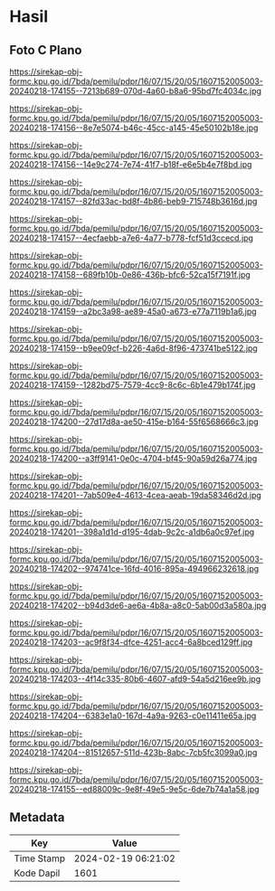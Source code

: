 # Hasil

## Foto C Plano

https://sirekap-obj-formc.kpu.go.id/7bda/pemilu/pdpr/16/07/15/20/05/1607152005003-20240218-174155--7213b689-070d-4a60-b8a6-95bd7fc4034c.jpg

https://sirekap-obj-formc.kpu.go.id/7bda/pemilu/pdpr/16/07/15/20/05/1607152005003-20240218-174156--8e7e5074-b46c-45cc-a145-45e50102b18e.jpg

https://sirekap-obj-formc.kpu.go.id/7bda/pemilu/pdpr/16/07/15/20/05/1607152005003-20240218-174156--14e9c274-7e74-41f7-b18f-e6e5b4e7f8bd.jpg

https://sirekap-obj-formc.kpu.go.id/7bda/pemilu/pdpr/16/07/15/20/05/1607152005003-20240218-174157--82fd33ac-bd8f-4b86-beb9-715748b3616d.jpg

https://sirekap-obj-formc.kpu.go.id/7bda/pemilu/pdpr/16/07/15/20/05/1607152005003-20240218-174157--4ecfaebb-a7e6-4a77-b778-fcf51d3ccecd.jpg

https://sirekap-obj-formc.kpu.go.id/7bda/pemilu/pdpr/16/07/15/20/05/1607152005003-20240218-174158--689fb10b-0e86-436b-bfc6-52ca15f7191f.jpg

https://sirekap-obj-formc.kpu.go.id/7bda/pemilu/pdpr/16/07/15/20/05/1607152005003-20240218-174159--a2bc3a98-ae89-45a0-a673-e77a7119b1a6.jpg

https://sirekap-obj-formc.kpu.go.id/7bda/pemilu/pdpr/16/07/15/20/05/1607152005003-20240218-174159--b9ee09cf-b226-4a6d-8f96-473741be5122.jpg

https://sirekap-obj-formc.kpu.go.id/7bda/pemilu/pdpr/16/07/15/20/05/1607152005003-20240218-174159--1282bd75-7579-4cc9-8c6c-6b1e479b174f.jpg

https://sirekap-obj-formc.kpu.go.id/7bda/pemilu/pdpr/16/07/15/20/05/1607152005003-20240218-174200--27d17d8a-ae50-415e-b164-55f6568666c3.jpg

https://sirekap-obj-formc.kpu.go.id/7bda/pemilu/pdpr/16/07/15/20/05/1607152005003-20240218-174200--a3ff9141-0e0c-4704-bf45-90a59d26a774.jpg

https://sirekap-obj-formc.kpu.go.id/7bda/pemilu/pdpr/16/07/15/20/05/1607152005003-20240218-174201--7ab509e4-4613-4cea-aeab-19da58346d2d.jpg

https://sirekap-obj-formc.kpu.go.id/7bda/pemilu/pdpr/16/07/15/20/05/1607152005003-20240218-174201--398a1d1d-d195-4dab-9c2c-a1db6a0c97ef.jpg

https://sirekap-obj-formc.kpu.go.id/7bda/pemilu/pdpr/16/07/15/20/05/1607152005003-20240218-174202--974741ce-16fd-4016-895a-494966232618.jpg

https://sirekap-obj-formc.kpu.go.id/7bda/pemilu/pdpr/16/07/15/20/05/1607152005003-20240218-174202--b94d3de6-ae6a-4b8a-a8c0-5ab00d3a580a.jpg

https://sirekap-obj-formc.kpu.go.id/7bda/pemilu/pdpr/16/07/15/20/05/1607152005003-20240218-174203--ac9f8f34-dfce-4251-acc4-6a8bced129ff.jpg

https://sirekap-obj-formc.kpu.go.id/7bda/pemilu/pdpr/16/07/15/20/05/1607152005003-20240218-174203--4f14c335-80b6-4607-afd9-54a5d216ee9b.jpg

https://sirekap-obj-formc.kpu.go.id/7bda/pemilu/pdpr/16/07/15/20/05/1607152005003-20240218-174204--6383e1a0-167d-4a9a-9263-c0e11411e65a.jpg

https://sirekap-obj-formc.kpu.go.id/7bda/pemilu/pdpr/16/07/15/20/05/1607152005003-20240218-174204--81512657-511d-423b-8abc-7cb5fc3099a0.jpg

https://sirekap-obj-formc.kpu.go.id/7bda/pemilu/pdpr/16/07/15/20/05/1607152005003-20240218-174155--ed88009c-9e8f-49e5-9e5c-6de7b74a1a58.jpg


## Metadata

| Key        | Value               |
| ---------- | ------------------- |
| Time Stamp | 2024-02-19 06:21:02 |
| Kode Dapil | 1601                |



